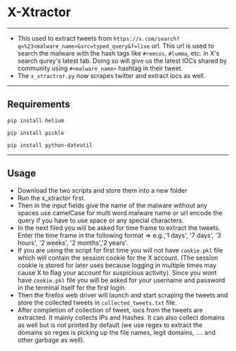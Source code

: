 # X-Xtractor
---

- This used to extract tweets from `https://x.com/search?q=%23<malware_name>&src=typed_query&f=live` url. This url is used to search the malware with the hash tags like `#remcos`, `#lumma`, etc. in X's search qurey's latest tab. Doing so will give us the latest IOCs shared by community using `#<malware_name>` hashtag in their tweet.
- The `x_xtractror.py` now scrapes twitter and extract iocs as well.
---
## Requirements

```
pip install helium
```

```
pip install pickle
```

```
pip install python-dateutil
```

---
## Usage
- Download the two scripts and store them into a new folder
- Run the x_xtractor first.
- Then in the input fields give the name of the malware without any spaces use camelCase for multi word malware name or url encode the query if you have to use space or any special characters.
- In the next filed you will be asked for time frame to extract the tweets. Enter the time frame in the following format => e.g.,'1 days', '7 days', '3 hours', '2 weeks', '2 months','2 years'.
- If you are using the script for first time you will not have `cookie.pkl` file which will contain the session cookie for the X account. (The session cookie is stored for later uses because logging in multiple times may cause X to flag your account for suspicious activity). Since you wont have `cookie.pkl` file you will be asked for your username and password in the terminal itself for the first login.
- Then the firefox web driver will launch and start scraping the tweets and store the collected tweets in `collected_tweets.txt` file.
- After completion of collection of tweet, iocs from the tweets are extracted. It mainly collects IPs and Hashes. It can also collect domains as well but is not printed by default (we use regex to extract the domains so regex is picking up the file names, legit domains, .... and other garbage as well).